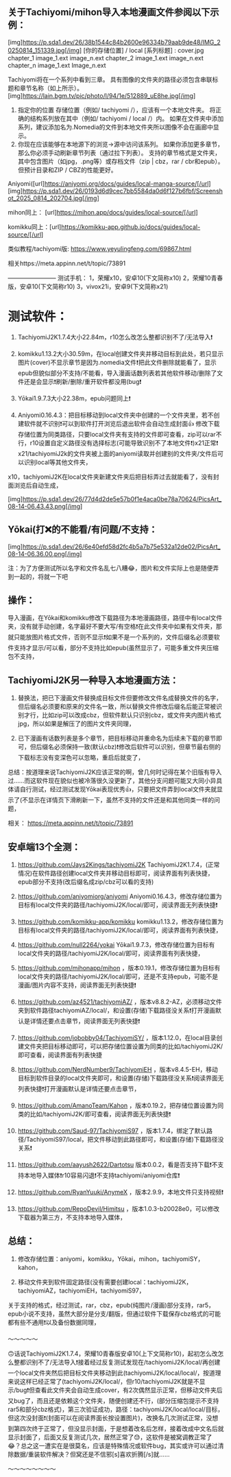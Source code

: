 ## 关于Tachiyomi/mihon导入本地漫画文件参阅以下示例：
[img]https://p.sda1.dev/26/38b1544c84b2600e96334b79aab9de48/IMG_20250814_151339.jpg[/img]
[你的存储位置] / local [系列标题] :
cover.jpg
chapter_1
image_1.ext
image_n.ext
chapter_2
image_1.ext
image_n.ext
chapter_n
image_1.ext 
Image_n.ext

Tachiyomi将在一个系列中看到三章。 具有图像的文件夹的路径必须包含串联标题和章节名称（如上所示）。
[img]https://lain.bgm.tv/pic/photo/l/94/1e/512889_uE8he.jpg[/img]
1. 指定你的位置
存储位置（例如/ tachiyomi /），应该有一个本地文件夹。 将正确的结构系列放在其中（例如/ tachiyomi / local /）内。
如果在文件夹中添加系列，建议添加名为.Nomedia的文件到本地文件夹所以图像不会在画廊中显示。
2. 你现在应该能够在本地源下的浏览→源中访问该系列。
如果你添加更多章节，那么你必须手动刷新章节列表（通过拉下列表）。
支持的章节格式是文件夹，其中包含图片（如jpg，.png等）或存档文件（zip | cbz，rar / cbr和epub）。 但预计目录和ZIP / CBZ的性能更好。

Aniyomi([url]https://aniyomi.org/docs/guides/local-manga-source/[/url]
[img]https://p.sda1.dev/26/0193d6d9cec7bb5584da0d6f127b6fbf/Screenshot_2025_0814_202704.jpg[/img]

mihon同上：
[url]https://mihon.app/docs/guides/local-source/[/url]

komikku同上：[url]https://komikku-app.github.io/docs/guides/local-source/[/url]

类似教程/tachiyomi版:
https://www.yeyulingfeng.com/69867.html

相关https://meta.appinn.net/t/topic/73891

————————
测试手机：
1，荣耀x10，安卓10(下文简称x10)
2，荣耀10青春版，安卓10(下文简称r10)
3，vivox21i，安卓9(下文简称x21)

# 测试软件：
1. TachiyomiJ2K1.7.4大小22.84m，r10怎么改怎么整都识别不了/无法导入❗

2. komikku1.13.2大小30.59m，在local创建文件夹并移动目标到此处，若只显示图片(cover)不显示章节是因为.nomedia文件❗把此文件删除就能看了，显示epub但貌似部分不支持/不能看，导入漫画话数列表若其他软件移动/删除了文件还是会显示❗刷新/删除/重开软件都没用(bug❗

3. Yōkai1.9.7.3大小22.38m，epub问题同上❗
4. Aniyomi0.16.4.3：把目标移动到local文件夹中创建的一个文件夹里，若不创建软件就不识别❗️可以到软件打开浏览后退出软件会自动生成封面👍
修改下载存储位置为同类路径，只要local文件夹有支持的文件即可查看，zip可以rar不行，r10设置自定义路径没有选择标志(可能导致识别不了本地文件❗️)x21正常❗️
x21/tachiyomiJ2k的文件夹被上面的aniyomi读取并创建别的文件夹/文件后可以识别local等其他文件夹，

x10，tachiyomiJ2K在local文件夹新建文件夹后把目标弄过去就能看了，没有封面浏览后自动生成，

[img]https://p.sda1.dev/26/77d4d2de5e57b0f1e4aca0be78a70624/PicsArt_08-14-06.43.43.png[/img]

## Yōkai(打❌的不能看/有问题/不支持：
[img]https://p.sda1.dev/26/6e40efd58d2fc4b5a7b75e532a12de02/PicsArt_08-14-06.36.00.png[/img]

注：为了方便测试所以名字和文件名乱七八糟😂，图片和文件实际上也是随便弄到一起的，将就一下吧

## 操作：
导入漫画，在Yōkai和komikku修改下载路径为本地漫画路径，路径中有local文件夹，没有就手动创建，名字最好不要大写/有空格❗在此文件夹中如果有文件夹，那就只能放图片格式文件，否则不显示❗如果不是一个系列的，文件后缀名必须要软件支持才显示/可以看，部分不支持比如epub(虽然显示了，可能多重文件夹压缩包不支持，


## TachiyomiJ2K另一种导入本地漫画方法：
1. 替换法，把已下漫画文件替换成目标文件但要修改文件名成替换文件的名字，但后缀名必须要和原来的文件名一致，所以替换文件修改后缀名后能正常被识别才行，比如zip可以改成cbz，但软件默认只识别cbz，或文件夹内图片格式jpg，所以如果是解压了的图片文件夹同理，

2. 已下漫画有话数列表是多个章节，把目标移动并重命名为后续未下载的章节即可，但后缀名必须保持一致(默认cbz)❗修改后软件可以识别，但章节最右侧的下载标志没有变深色可以忽略，重启后就变了，

总结：按道理来说TachiyomiJ2K应该正常的啊，曾几何时记得在某个旧版有导入过……而这软件现在貌似也被冷落很久没更新了，其他分支问题可能又大同小异具体请自行测试，经过测试发现Yōkai表现优秀👍，只要把文件弄到local文件夹就显示了(不显示在详情页下滑刷新一下，虽然不支持的文件还是和其他同类一样的问题，

相关：
https://meta.appinn.net/t/topic/73891

## 安卓端13个全测：
1. https://github.com/Jays2Kings/tachiyomiJ2K TachiyomiJ2K1.7.4，(正常情况)在软件路径创建local文件夹并移动目标即可，阅读界面有列表快捷，epub部分不支持(改后缀名成zip/cbz可以看的支持)

2. https://github.com/aniyomiorg/aniyomi Aniyomi0.16.4.3，修改存储位置为目标有local文件夹的路径/tachiyomiJ2K/local/即可，阅读界面无列表快捷❗

3. https://github.com/komikku-app/komikku komikku1.13.2，修改存储位置为目标有local文件夹的路径/tachiyomiJ2K/local/即可，阅读界面有列表快捷，

4. https://github.com/null2264/yokai Yōkai1.9.7.3，修改存储位置为目标有local文件夹的路径/tachiyomiJ2K/local/即可，阅读界面有列表快捷，

5. https://github.com/mihonapp/mihon ，版本0.19.1，修改存储位置为目标有local文件夹的路径/tachiyomiJ2K/local/即可，还是不支持epub，可能不是漫画/图片内容不支持，阅读界面无列表快捷❗

6. https://github.com/az4521/tachiyomiAZ/ ，版本v8.8.2-AZ，必须移动文件夹到软件路径tachiyomiAZ/local/，和设置(存储)下载路径没关系❗打开漫画默认是详情还要点击章节，阅读界面无列表快捷❗

7. https://github.com/jobobby04/TachiyomiSY/ ，版本1.12.0，在local目录创建文件夹把目标移动即可，可以把存储位置设置为同类的比如/tachiyomiJ2K/即可查看，阅读界面有列表快捷

8. https://github.com/NerdNumber9/TachiyomiEH ，版本v8.4.5-EH，移动目标到软件目录的local文件夹即可，和设置(存储)下载路径没关系❗阅读界面无列表快捷❗打开漫画默认是详情还要点击章节，

9. https://github.com/AmanoTeam/Kahon ，版本0.19.2，把存储位置设置为同类的比如/tachiyomiJ2K/即可查看，阅读界面无列表快捷❗

10. https://github.com/Saud-97/TachiyomiS97 ，版本1.7.4，绑定了默认路径/TachiyomiS97/local，把文件移动到此路径即可，和设置(存储)下载路径没关系❗

11. https://github.com/aayush2622/Dartotsu 版本0.0.2，看是否支持下载❗不支持本地导入媒体❗r10容易闪退❗不支持tachiyomi/aniyomi仓库❗

12. https://github.com/RyanYuuki/AnymeX ，版本2.9.9，本地文件只支持视频❗

13. https://github.com/RepoDevil/Himitsu ，版本1.0.3-b20028e0，可以修改下载器为第三方，不支持本地导入媒体，

## 总结：
1. 修改存储位置：aniyomi，komikku，Yōkai，mihon，tachiyomiSY，kahon，

2. 移动文件夹到软件固定路径(没有需要创建local：tachiyomiJ2K，tachiyomiAZ，tachiyomiEH，tachiyomiS97，

关于支持的格式，经过测试，rar，cbz，epub(纯图片/漫画)部分支持，rar5，epub小说不支持，虽然大部分是分支/翻版，但通过软件下载保存cbz格式的可能都有些不通用❗️以及备份数据同理，

～～～～～

🙃话说TachiyomiJ2K1.7.4，荣耀10青春版安卓10(上下文简称r10)，起初怎么改怎么整都识别不了/无法导入❗接着经过反复测试发现在/tachiyomiJ2K/local/再创建一个local文件夹然后把目标文件夹移动到此(tachiyomiJ2K/local/local/，按道理来说这样已经正常了(tachiyomiJ2K/local/，但r10/tachiyomiJ2K就是不显示/bug❗但查看此文件夹会自动生成cover，有2次偶然显示正常，但移动文件夹后又bug了，而且还是依赖这个文件夹，随便创建还不行，(部分压缩包提示不支持rar5和部分cbz格式)，第三次验证成功，路径：tachiyomiJ2K/local/local/目标，但这次没封面❗(封面可以在阅读界面长按设置图片)，改换名几次测试正常，没想到第四次终于正常了，但没显示封面，于是想着改名后怎样，接着改成中文名后就显示封面了，后面又反复测试几次，居然正常了😓，这软件是被窝调教正常了😂？总之这一遭实在是很莫名，应该是特殊情况或软件bug，其实或许可以通过清除数据/重装软件解决？但窝还是不信邪[s]喜欢折腾[/s]就……

～～～～～～～～

